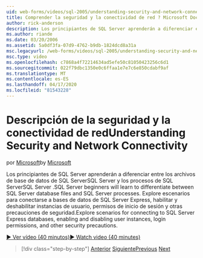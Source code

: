 ```yaml
---
uid: web-forms/videos/sql-2005/understanding-security-and-network-connectivity
title: Comprender la seguridad y la conectividad de red ? Microsoft Docs
author: rick-anderson
description: Los principiantes de SQL Server aprenderán a diferenciar entre los archivos de base de datos de SQL ServerSQL Server y los procesos de SQL ServerSQL Server . Explore escenarios para conectarse a SQL Server E...
ms.author: riande
ms.date: 03/20/2006
ms.assetid: 5a0df3fa-07d9-4762-b9db-1824dcd8a31a
msc.legacyurl: /web-forms/videos/sql-2005/understanding-security-and-network-connectivity
msc.type: video
ms.openlocfilehash: c7868a4f72214634ad5efe50c81050423256c6d1
ms.sourcegitcommit: 022f79dbc1350e0c6ffaa1e7e7c6e850cdabf9af
ms.translationtype: MT
ms.contentlocale: es-ES
ms.lasthandoff: 04/17/2020
ms.locfileid: "81543228"
---
```

# <a name="understanding-security-and-network-connectivity"></a><span data-ttu-id="1a873-104">Descripción de la seguridad y la conectividad de red</span><span class="sxs-lookup"><span data-stu-id="1a873-104">Understanding Security and Network Connectivity</span></span>

<span data-ttu-id="1a873-105">por [Microsoft](https://github.com/microsoft)</span><span class="sxs-lookup"><span data-stu-id="1a873-105">by [Microsoft](https://github.com/microsoft)</span></span>

<span data-ttu-id="1a873-106">Los principiantes de SQL Server aprenderán a diferenciar entre los archivos de base de datos de SQL ServerSQL Server y los procesos de SQL ServerSQL Server .</span><span class="sxs-lookup"><span data-stu-id="1a873-106">SQL Server beginners will learn to differentiate between SQL Server database files and SQL Server processes.</span></span> <span data-ttu-id="1a873-107">Explore escenarios para conectarse a bases de datos de SQL Server Express, habilitar y deshabilitar instancias de usuario, permisos de inicio de sesión y otras precauciones de seguridad.</span><span class="sxs-lookup"><span data-stu-id="1a873-107">Explore scenarios for connecting to SQL Server Express databases, enabling and disabling user instances, login permissions, and other security precautions.</span></span>

[<span data-ttu-id="1a873-108">&#9654; Ver vídeo (40 minutos)</span><span class="sxs-lookup"><span data-stu-id="1a873-108">&#9654; Watch video (40 minutes)</span></span>](https://channel9.msdn.com/Blogs/ASP-NET-Site-Videos/understanding-security-and-network-connectivity)

> [!div class="step-by-step"]
> <span data-ttu-id="1a873-109">[Anterior](more-structured-query-language.md)
> [Siguiente](connecting-your-web-application-to-sql-server-2005-express-edition.md)</span><span class="sxs-lookup"><span data-stu-id="1a873-109">[Previous](more-structured-query-language.md)
[Next](connecting-your-web-application-to-sql-server-2005-express-edition.md)</span></span>
